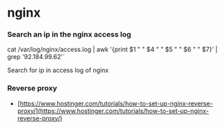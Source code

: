 # nginx

### Search an ip in the nginx access log

cat /var/log/nginx/access.log \| awk '{print $1 " " $4 " " $5 " " $6 " " $7}' \| grep '92.184.99.62'\`

Search for ip in access log of nginx

### Reverse proxy

* [https://www.hostinger.com/tutorials/how-to-set-up-nginx-reverse-proxy/](https://www.hostinger.com/tutorials/how-to-set-up-nginx-reverse-proxy/)

